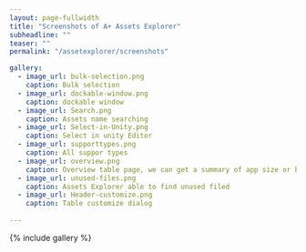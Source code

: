```yaml
---
layout: page-fullwidth
title: "Screenshots of A+ Assets Explorer"
subheadline: ""
teaser: ""
permalink: "/assetexplorer/screenshots"

gallery:
  - image_url: bulk-selection.png
    caption: Bulk selection
  - image_url: dockable-window.png
    caption: dockable window
  - image_url: Search.png
    caption: Assets name searching
  - image_url: Select-in-Unity.png
    caption: Select in unity Editor
  - image_url: supporttypes.png
    caption: All suppor types
  - image_url: overview.png
    caption: Overview table page, we can get a summary of app size or build size from this page.
  - image_url: unused-files.png
    caption: Assets Explorer able to find unused filed 
  - image_url: Header-customize.png
    caption: Table customize dialog
 
---
```


{% include gallery %}